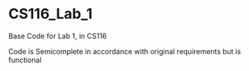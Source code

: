 # CS116_Lab_1
Base Code for Lab 1, in CS116 

Code is Semicomplete in accordance with original requirements but is functional

